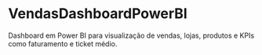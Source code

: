 # VendasDashboardPowerBI
Dashboard em Power BI para visualização de vendas, lojas, produtos e KPIs como faturamento e ticket médio.

